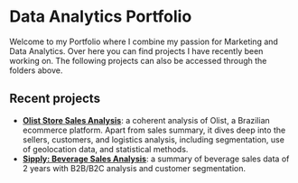 # Data Analytics Portfolio
Welcome to my Portfolio where I combine my passion for Marketing and Data Analytics. Over here you can find projects I have recently been working on. The following projects can also be accessed through the folders above.

## Recent projects
- [**Olist Store Sales Analysis**](https://github.com/michalkilarski/portfolio/tree/main/olist): a coherent analysis of Olist, a Brazilian ecommerce platform. Apart from sales summary, it dives deep into the sellers, customers, and logistics analysis, including segmentation, use of geolocation data, and statistical methods.
- [**Sipply: Beverage Sales Analysis**](https://github.com/michalkilarski/portfolio/tree/main/sipply): a summary of beverage sales data of 2 years with B2B/B2C analysis and customer segmentation.
